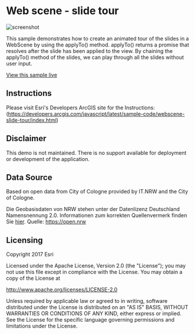 # Web scene - slide tour

![screenshot](https://raw.githubusercontent.com/oertac/oertac.github.io/master/3D-Slidetour/img/webscene_slides.png)

This sample demonstrates how to create an animated tour of the slides in a WebScene by using the applyTo() method. applyTo() returns a promise that resolves after the slide has been applied to the view. By chaining the applyTo() method of the slides, we can play through all the slides without user input.

[View this sample live](https://oertac.github.io/3D-Slidetour)

## Instructions

Please visit Esri's Developers ArcGIS site for the Instructions: (https://developers.arcgis.com/javascript/latest/sample-code/webscene-slide-tour/index.html) 

## Disclaimer

This demo is not maintained. There is no support available for deployment or development of the application.

## Data Source

Based on open data from City of Cologne provided by IT.NRW and the City of Cologne.

Die Geobasisdaten von NRW stehen unter der Datenlizenz Deutschland Namensnennung 2.0. Informationen zum korrekten Quellenvermerk finden Sie <a target="blank" href="http://www.bezreg-koeln.nrw.de/brk_internet/geobasis/lizenzbedingungen_geobasis_nrw.pdf">hier</a>.
Quelle: https://open.nrw

## Licensing
Copyright 2017 Esri

Licensed under the Apache License, Version 2.0 (the "License");
you may not use this file except in compliance with the License.
You may obtain a copy of the License at

   http://www.apache.org/licenses/LICENSE-2.0

Unless required by applicable law or agreed to in writing, software
distributed under the License is distributed on an "AS IS" BASIS,
WITHOUT WARRANTIES OR CONDITIONS OF ANY KIND, either express or implied.
See the License for the specific language governing permissions and
limitations under the License.





